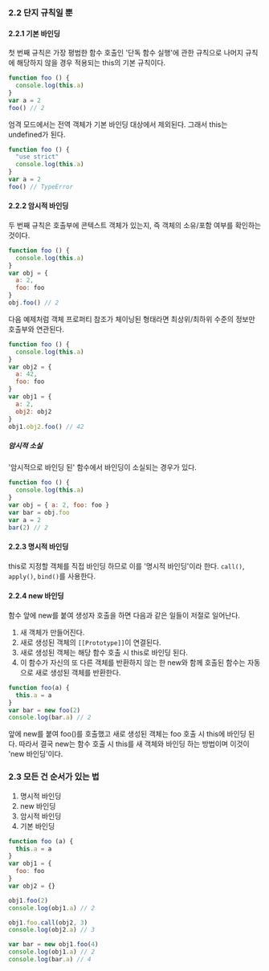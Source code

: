 ### 2.2 단지 규칙일 뿐
#### 2.2.1 기본 바인딩
첫 번째 규칙은 가장 평범한 함수 호출인 '단독 함수 실행'에 관한 규칙으로 나머지 규칙에 해당하지 않을 경우 적용되는 this의 기본 규칙이다.

```js
function foo () {
  console.log(this.a)
}
var a = 2
foo() // 2
```

엄격 모드에서는 전역 객체가 기본 바인딩 대상에서 제외된다. 그래서 this는 undefined가 된다.
```js
function foo () {
  "use strict"
  console.log(this.a)
}
var a = 2
foo() // TypeError
```
#### 2.2.2 암시적 바인딩
두 번째 규칙은 호출부에 콘텍스트 객체가 있는지, 즉 객체의 소유/포함 여부를 확인하는 것이다.

```js
function foo () {
  console.log(this.a)
}
var obj = {
  a: 2,
  foo: foo
}
obj.foo() // 2
```

다음 예제처럼 객체 프로퍼티 참조가 체이닝된 형태라면 최상위/최하위 수준의 정보만 호출부와 연관된다.
```js
function foo () {
  console.log(this.a)
}
var obj2 = {
  a: 42,
  foo: foo
}
var obj1 = {
  a: 2,
  obj2: obj2
}
obj1.obj2.foo() // 42
```

##### 암시적 소실
'암시적으로 바인딩 된' 함수에서 바인딩이 소실되는 경우가 있다.
```js
function foo () {
  console.log(this.a)
}
var obj = { a: 2, foo: foo }
var bar = obj.foo
var a = 2
bar(2) // 2
```

#### 2.2.3 명시적 바인딩
this로 지정할 객체를 직접 바인딩 하므로 이를 '명시적 바인딩'이라 한다. `call()`, `apply()`, `bind()`를 사용한다.

#### 2.2.4 new 바인딩
함수 앞에 new를 붙여 생성자 호출을 하면 다음과 같은 일들이 저절로 일어난다.
1. 새 객체가 만들어진다.
2. 새로 생성된 객체의 `[[Prototype]]`이 연결된다.
3. 새로 생성된 객체는 해당 함수 호출 시 this로 바인딩 된다.
4. 이 함수가 자신의 또 다른 객체를 반환하지 않는 한 new와 함께 호출된 함수는 자동으로 새로 생성된 객체를 반환한다.

```js
function foo(a) {
  this.a = a
}
var bar = new foo(2)
console.log(bar.a) // 2
```
앞에 new를 붙여 foo()를 호출했고 새로 생성된 객체는 foo 호출 시 this에 바인딩 된다. 따라서 결국 new는 함수 호출 시 this를 새 객체와 바인딩 하는 방법이며 이것이 'new 바인딩'이다.

### 2.3 모든 건 순서가 있는 법
1. 명시적 바인딩
2. new 바인딩
3. 암시적 바인딩
4. 기본 바인딩

```js
function foo (a) {
  this.a = a
}
var obj1 = {
  foo: foo
}
var obj2 = {}

obj1.foo(2)
console.log(obj1.a) // 2

obj1.foo.call(obj2, 3)
console.log(obj2.a) // 3

var bar = new obj1.foo(4)
console.log(obj1.a) // 2
console.log(bar.a) // 4
```